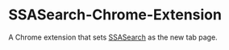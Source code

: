 # SSASearch-Chrome-Extension
A Chrome extension that sets [SSASearch](https://github.com/matthewr2024/SSASearch#ssasearch) as the new tab page. 
